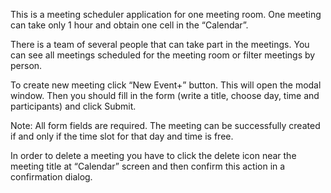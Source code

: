 This is a meeting scheduler application for one meeting room. One meeting can
take only 1 hour and obtain one cell in the “Calendar”.

There is a team of several people that can take part in the meetings. You can
see all meetings scheduled for the meeting room or filter meetings by person.

To create new meeting click “New Event+” button. This will open the modal
window. Then you should fill in the form (write a title, choose day, time and
participants) and click Submit.

Note: All form fields are required. The meeting can be successfully created if
and only if the time slot for that day and time is free.

In order to delete a meeting you have to click the delete icon near the meeting
title at “Calendar” screen and then confirm this action in a confirmation
dialog.
